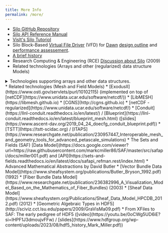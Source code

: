 ```yaml
---
title: More Info
permalink: /more/
---
```


* [Silo GitHub Repository](https://github.com/LLNL/Silo)
* [Silo API Reference Manual](https://silo.readthedocs.io/en/latest/#major-sections-of-the-user-s-manual)
* [VisIt's Silo Tutoriol](https://visit-sphinx-github-user-manual.readthedocs.io/en/develop/data_into_visit/SiloFormat.html#the-silo-file-format)
* Silo Block-Based [Virtual File Driver](https://docs.hdfgroup.org/hdf5/develop/_v_f_l.html) (VFD) for [Dawn](https://www.osti.gov/servlets/purl/971777/) [design outline](assets/llnl_pres_428015.pdf) and [performance assessement](assets/llnl_pres_428059.pdf).
* [A brief history](history.md)
* Research Computing & Engineering (RCE) [Discussion about Silo](assets/20RCE-silo.mp3) (2009)
* Related technologies (Arrays and other (regularized) data structure Models)
<details>
  <summary>Technologies supporting arrays and other data structures.</summary>
  * [PDB](https://www.researchgate.net/publication/274023212_Software_for_Portable_Scientific_Data_Management)
  * [HDF5](https://docs.hdfgroup.org/hdf5/develop/)
  * [netCDF](https://www.unidata.ucar.edu/software/netcdf/)
</details>
* Related technologies (Mesh and Field Models)
  * [ExodusII](https://www.osti.gov/servlets/purl/10102115) (implemented on top of [netCDF](https://www.unidata.ucar.edu/software/netcdf/))
  * [LibMESH](https://libmesh.github.io)
  * [CGNS](http://cgns.github.io)
  * [netCDF - regularized](https://www.unidata.ucar.edu/software/netcdf/)
  * [Conduit](https://llnl-conduit.readthedocs.io/en/latest/) / [Blueprint](https://llnl-conduit.readthedocs.io/en/latest/blueprint_mesh.html) ([slides](https://www.ascent-dav.org/2019_04_24_doecfg_conduit_blueprint.pdf))
  * [TSTT](https://tstt-scidac.org) / [ITAPS](https://www.researchgate.net/publication/230957447_Interoperable_mesh_and_geometry_tools_for_advanced_petascale_simulations)
  * The Sets and Fields (SAF) [Data Model](https://docs.google.com/viewer?url=https://raw.githubusercontent.com/markcmiller86/SAF/master/src/safapi/docs/miller001.pdf) and [API](https://sets-and-fields.readthedocs.io/en/latest/docs/safapi_refman.rest/index.html)
  * Advanced Mathematical Abstractions by David Butler
    * [Vector Bundle Data Model](https://www.sheafsystem.org/publications/Butler_Bryson_1992.pdf) (1992)
    * [Fiber Bundle Data Model](https://www.researchgate.net/publication/236382996_A_Visualization_Model_Based_on_the_Mathematics_of_Fiber_Bundles) (2003)
    * [Sheaf Data Model](https://www.sheafsystem.org/Publications/Sheaf_Data_Model_HPCDB_2012.pdf) (2012)
 * [Geometric Algebraic Types in HDF5](http://sciviz.cct.lsu.edu/papers/2009/GraVisMa09.pdf)
 * From XFiles to SAF: The early pedigree of HDF5 ([video](https://youtu.be/0oCWg5UD6iE?si=IHPF1J3dmoujvFFw) / [slides](https://www.hdfgroup.org/wp-content/uploads/2023/08/hdf5_history_Mark_Miller.pdf))

